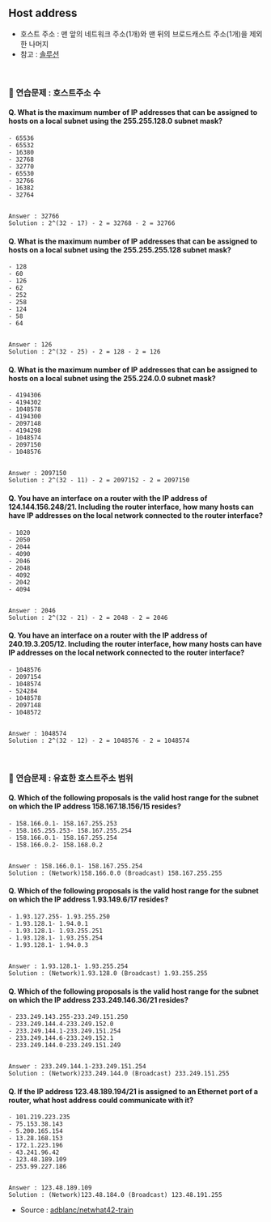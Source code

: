 ## Host address
- 호스트 주소 : 맨 앞의 네트워크 주소(1개)와 맨 뒤의 브로드캐스트 주소(1개)을 제외한 나머지
- 참고 : [솔루션](https://www.quora.com/Whats-the-maximum-number-of-IP-addresses-that-can-be-assigned-with-a-local-subnet-mask-of-255-255-255-224)
<br>

### :speech_balloon: 연습문제 : 호스트주소 수
#### Q. What is the maximum number of IP addresses that can be assigned to hosts on a local subnet using the 255.255.128.0 subnet mask?
    - 65536
    - 65532
    - 16380
    - 32768
    - 32770
    - 65530
    - 32766
    - 16382
    - 32764


    Answer : 32766
    Solution : 2^(32 - 17) - 2 = 32768 - 2 = 32766

#### Q. What is the maximum number of IP addresses that can be assigned to hosts on a local subnet using the 255.255.255.128 subnet mask?
    - 128
    - 60
    - 126
    - 62
    - 252
    - 258
    - 124
    - 58
    - 64


    Answer : 126
    Solution : 2^(32 - 25) - 2 = 128 - 2 = 126
    
#### Q. What is the maximum number of IP addresses that can be assigned to hosts on a local subnet using the 255.224.0.0 subnet mask?
    - 4194306
    - 4194302
    - 1048578
    - 4194300
    - 2097148
    - 4194298
    - 1048574
    - 2097150
    - 1048576


    Answer : 2097150
    Solution : 2^(32 - 11) - 2 = 2097152 - 2 = 2097150
    
#### Q. You have an interface on a router with the IP address of 124.144.156.248/21. Including the router interface, how many hosts can have IP addresses on the local network connected to the router interface?
    - 1020
    - 2050
    - 2044	
    - 4090
    - 2046
    - 2048
    - 4092
    - 2042
    - 4094


    Answer : 2046
    Solution : 2^(32 - 21) - 2 = 2048 - 2 = 2046

#### Q. You have an interface on a router with the IP address of 240.19.3.205/12. Including the router interface, how many hosts can have IP addresses on the local network connected to the router interface?
    - 1048576
    - 2097154
    - 1048574
    - 524284
    - 1048578
    - 2097148
    - 1048572


    Answer : 1048574
    Solution : 2^(32 - 12) - 2 = 1048576 - 2 = 1048574
<br>

### :speech_balloon: 연습문제 : 유효한 호스트주소 범위
#### Q. Which of the following proposals is the valid host range for the subnet on which the IP address 158.167.18.156/15 resides?

    - 158.166.0.1- 158.167.255.253
    - 158.165.255.253- 158.167.255.254
    - 158.166.0.1- 158.167.255.254
    - 158.166.0.2- 158.168.0.2


    Answer : 158.166.0.1- 158.167.255.254
    Solution : (Network)158.166.0.0 (Broadcast) 158.167.255.255

#### Q. Which of the following proposals is the valid host range for the subnet on which the IP address 1.93.149.6/17 resides?

    - 1.93.127.255- 1.93.255.250
    - 1.93.128.1- 1.94.0.1
    - 1.93.128.1- 1.93.255.251
    - 1.93.128.1- 1.93.255.254
    - 1.93.128.1- 1.94.0.3


    Answer : 1.93.128.1- 1.93.255.254
    Solution : (Network)1.93.128.0 (Broadcast) 1.93.255.255
    
#### Q. Which of the following proposals is the valid host range for the subnet on which the IP address 233.249.146.36/21 resides?

    - 233.249.143.255-233.249.151.250
    - 233.249.144.4-233.249.152.0
    - 233.249.144.1-233.249.151.254
    - 233.249.144.6-233.249.152.1
    - 233.249.144.0-233.249.151.249


    Answer : 233.249.144.1-233.249.151.254
    Solution : (Network)233.249.144.0 (Broadcast) 233.249.151.255

#### Q. If the IP address 123.48.189.194/21 is assigned to an Ethernet port of a router, what host address could communicate with it?
    - 101.219.223.235
    - 75.153.38.143
    - 5.200.165.154
    - 13.28.168.153
    - 172.1.223.196
    - 43.241.96.42
    - 123.48.189.109
    - 253.99.227.186


    Answer : 123.48.189.109
    Solution : (Network)123.48.184.0 (Broadcast) 123.48.191.255
    
- Source : [adblanc/netwhat42-train](github.com/adblanc/netwhat42)
